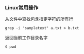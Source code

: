 ### Linux常用操作

从文件中查找包含指定字符的所有行

```
grep -i "sampletext" a.txt > b.txt
```

返回当前工作目录名字
```
$ pwd
```